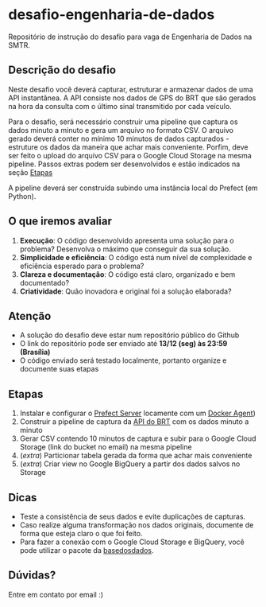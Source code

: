 # desafio-engenharia-de-dados

Repositório de instrução do desafio para vaga de Engenharia de Dados na SMTR.

## Descrição do desafio

Neste desafio você deverá capturar, estruturar e armazenar dados de uma
API instantânea. A API consiste nos dados de GPS do BRT que são gerados
na hora da consulta com o último sinal transmitido por cada veículo.

Para o desafio, será necessário construir uma pipeline que captura os
dados minuto a minuto e gera um arquivo no formato CSV. O arquivo gerado
deverá conter no mínimo 10 minutos de dados capturados - estruture os dados
da maneira que achar mais conveniente. Porfim, deve ser feito o upload
do arquivo CSV para o Google Cloud Storage na mesma pipeline. Passos
extras podem ser desenvolvidos e estão indicados na seção [Etapas](#etapas)

A pipeline deverá ser construída subindo uma
instância local do Prefect (em Python).

## O que iremos avaliar
1. **Execução**: O código desenvolvido apresenta uma solução para o problema? Desenvolva o máximo que conseguir da sua solução.
2. **Simplicidade e eficiência**: O código está num nível de complexidade e eficiência esperado para o problema?
3. **Clareza e documentação**: O código está claro, organizado e bem documentado?
4. **Criatividade**: Quão inovadora e original foi a solução elaborada?

## Atenção

- A solução do desafio deve estar num repositório público do Github
- O link do repositório pode ser enviado até **13/12 (seg) às 23:59 (Brasília)**
- O código enviado será testado localmente, portanto
organize e documente suas etapas

## Etapas

1. Instalar e configurar o
   [Prefect Server](https://docs.prefect.io/orchestration/getting-started/install.html)
   locamente com um [Docker Agent](https://docs.prefect.io/orchestration/agents/docker.html))
2. Construir a pipeline de captura da [API do
   BRT](http://citgisbrj.tacom.srv.br:9977/gtfs-realtime-exporter/findAll/json)
   com os dados minuto a minuto
3. Gerar CSV contendo 10 minutos de captura e subir para o
   Google Cloud Storage (link do bucket no email) na mesma pipeline
4. (_extra_) Particionar tabela gerada da forma que achar mais conveniente
5. (_extra_) Criar view no Google BigQuery a partir dos dados salvos no Storage

## Dicas

- Teste a consistência de seus dados e evite duplicações de capturas.
- Caso realize alguma transformação nos dados originais, documente de forma
  que esteja claro o que foi feito.
- Para fazer a conexão com o Google Cloud Storage e BigQuery, você pode utilizar
  o pacote da
  [basedosdados](https://basedosdados.github.io/mais/reference_api_py/).

## Dúvidas?

Entre em contato por email :)
